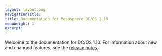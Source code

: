 ```yaml
---
layout: layout.pug
navigationTitle:  
title: Documentation for Mesosphere DC/OS 1.10
menuWeight: 1
excerpt:
---
```


Welcome to the documentation for DC/OS 1.10. For information about new and changed features, see the [release notes](/1.10/release-notes/).
